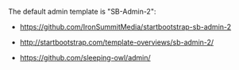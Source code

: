 The default admin template is "SB-Admin-2":

* https://github.com/IronSummitMedia/startbootstrap-sb-admin-2

* http://startbootstrap.com/template-overviews/sb-admin-2/

* https://github.com/sleeping-owl/admin/